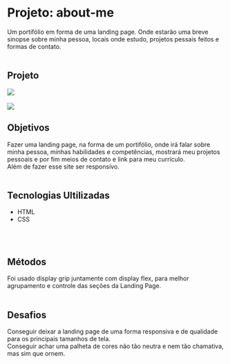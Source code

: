 # Projeto: about-me
Um portifólio em forma de uma landing page.
Onde estarão uma breve sinopse sobre minha pessoa, locais onde estudo, projetos pessais feitos e formas de contato.
<br>
<br>

## Projeto
<img src='./src/image/about-me.gif'>
<br>
<br>
<img src='./src/image/about-me-responsive.gif'>
<br>

## Objetivos
Fazer uma landing page, na forma de um portifólio, onde irá falar sobre minha pessoa, minhas habilidades e competências, mostrará meu projetos pessoais e por fim meios de contato e link para meu currículo. <br> 
Além de fazer esse site ser responsivo.
<br>
<br>

## Tecnologias Ultilizadas
- HTML
- CSS
<br>
<br>

## Métodos
Foi usado display grip juntamente com display flex, para melhor agrupamento e controle das seções da Landing Page.
<br>
<br>

## Desafios
Conseguir deixar a landing page de uma forma responsiva e de qualidade para os principais tamanhos de tela. <br>
Conseguir achar uma palheta de cores não tão neutra e nem tão chamativa, mas sim que ornem.
